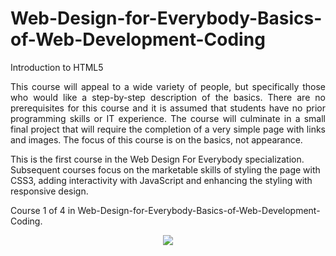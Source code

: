 # Web-Design-for-Everybody-Basics-of-Web-Development-Coding 
Introduction to HTML5

<p align="justify">
This course will appeal to a wide variety of people, but specifically those who would like a step-by-step description of the basics. There are no prerequisites for this course and it is assumed that students have no prior programming skills or IT experience. The course will culminate in a small final project that will require the completion of a very simple page with links and images. The focus of this course is on the basics, not appearance. 

This is the first course in the Web Design For Everybody specialization. Subsequent courses focus on the marketable skills of styling the page with CSS3, adding interactivity with JavaScript and enhancing the styling with responsive design.

Course 1 of 4 in Web-Design-for-Everybody-Basics-of-Web-Development-Coding.
</p>
<p align="center">
<img src="https://user-images.githubusercontent.com/47467891/179124439-ba8b8737-b407-4879-b5ba-3d5fa6956764.png">
</p>
